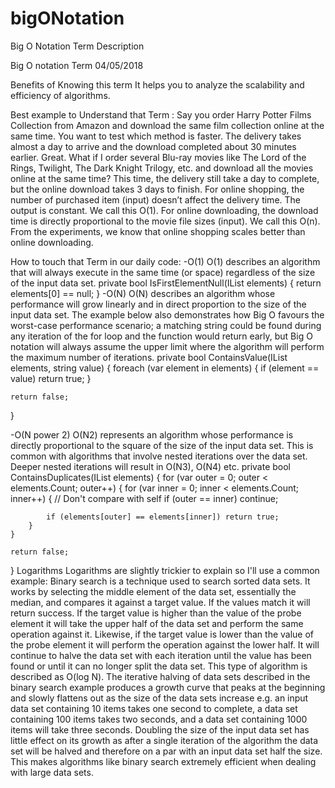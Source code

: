 # bigONotation
Big O Notation Term Description 


Big O notation Term 04/05/2018

Benefits of Knowing this term 
It helps you to analyze the scalability and efficiency of algorithms. 

Best example to Understand that Term :
Say you order Harry Potter Films Collection from Amazon and download the same film collection online at the same time. You want to test which method is faster. The delivery takes almost a day to arrive and the download completed about 30 minutes earlier. Great.
What if I order several Blu-ray movies like The Lord of the Rings, Twilight, The Dark Knight Trilogy, etc. and download all the movies online at the same time? This time, the delivery still take a day to complete, but the online download takes 3 days to finish.
For online shopping, the number of purchased item (input) doesn’t affect the delivery time. The output is constant. We call this O(1).
For online downloading, the download time is directly proportional to the movie file sizes (input). We call this O(n).
From the experiments, we know that online shopping scales better than online downloading.
 
 
 
How to touch that Term in our daily code:
-O(1)
O(1) describes an algorithm that will always execute in the same time (or space) regardless of the size of the input data set.
private bool IsFirstElementNull(IList<string> elements)
{
    return elements[0] == null;
}
-O(N)
O(N) describes an algorithm whose performance will grow linearly and in direct proportion to the size of the input data set. The example below also demonstrates how Big O favours the worst-case performance scenario; a matching string could be found during any iteration of the for loop and the function would return early, but Big O notation will always assume the upper limit where the algorithm will perform the maximum number of iterations.
private bool ContainsValue(IList<string> elements, string value)
{
    foreach (var element in elements)
    {
        if (element == value) return true;
    }

    return false;
}





-O(N power 2)
O(N2) represents an algorithm whose performance is directly proportional to the square of the size of the input data set. This is common with algorithms that involve nested iterations over the data set. Deeper nested iterations will result in O(N3), O(N4) etc.
private bool ContainsDuplicates(IList<string> elements)
{
    for (var outer = 0; outer < elements.Count; outer++)
    {
        for (var inner = 0; inner < elements.Count; inner++)
        {
            // Don't compare with self
            if (outer == inner) continue;

            if (elements[outer] == elements[inner]) return true;
        }
    }

    return false;
}
Logarithms
Logarithms are slightly trickier to explain so I'll use a common example:
Binary search is a technique used to search sorted data sets. It works by selecting the middle element of the data set, essentially the median, and compares it against a target value. If the values match it will return success. If the target value is higher than the value of the probe element it will take the upper half of the data set and perform the same operation against it. Likewise, if the target value is lower than the value of the probe element it will perform the operation against the lower half. It will continue to halve the data set with each iteration until the value has been found or until it can no longer split the data set.
This type of algorithm is described as O(log N). The iterative halving of data sets described in the binary search example produces a growth curve that peaks at the beginning and slowly flattens out as the size of the data sets increase e.g. an input data set containing 10 items takes one second to complete, a data set containing 100 items takes two seconds, and a data set containing 1000 items will take three seconds. Doubling the size of the input data set has little effect on its growth as after a single iteration of the algorithm the data set will be halved and therefore on a par with an input data set half the size. This makes algorithms like binary search extremely efficient when dealing with large data sets.


